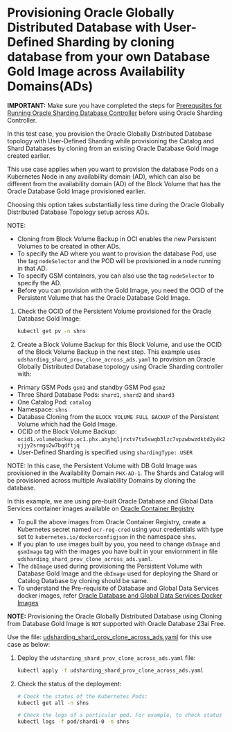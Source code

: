 # Provisioning Oracle Globally Distributed Database with User-Defined Sharding by cloning database from your own Database Gold Image across Availability Domains(ADs)

**IMPORTANT:** Make sure you have completed the steps for [Prerequsites for Running Oracle Sharding Database Controller](../../README.md#prerequsites-for-running-oracle-sharding-database-controller) before using Oracle Sharding Controller.

In this test case, you provision the Oracle Globally Distributed Database topology with User-Defined Sharding while provisioning the Catalog and Shard Databases by cloning from an existing Oracle Database Gold Image created earlier.

This use case applies when you want to provision the database Pods on a Kubernetes Node in any availability domain (AD), which can also be different from the availability domain (AD) of the Block Volume that has the Oracle Database Gold Image provisioned earlier.

Choosing this option takes substantially less time during the Oracle Globally Distributed Database Topology setup across ADs.

NOTE:

* Cloning from Block Volume Backup in OCI enables the new Persistent Volumes to be created in other ADs.
* To specify the AD where you want to provision the database Pod, use the tag `nodeSelector` and the POD will be provisioned in a node running in that AD.
* To specify GSM containers, you can also use the tag `nodeSelector` to specify the AD.
* Before you can provision with the Gold Image, you need the OCID of the Persistent Volume that has the Oracle Database Gold Image.

1. Check the OCID of the Persistent Volume provisioned for the Oracle Database Gold Image:
    ```sh
    kubectl get pv -n shns
    ```
2. Create a Block Volume Backup for this Block Volume, and use the OCID of the Block Volume Backup in the next step. This example uses `udsharding_shard_prov_clone_across_ads.yaml` to provision an Oracle Globally Distributed Database topology using Oracle Sharding controller with:

* Primary GSM Pods `gsm1` and standby GSM Pod `gsm2`
* Three Shard Database Pods: `shard1`, `shard2` and `shard3`
* One Catalog Pod: `catalog`
* Namespace: `shns`
* Database Cloning from the `BLOCK VOLUME FULL BACKUP` of the Persistent Volume which had the Gold Image.
* OCID of the Block Volume Backup: `ocid1.volumebackup.oc1.phx.abyhqljrxtv7tu5swqb3lzc7vpzwbwzdktd2y4k2vjjy2srmgu2w7bqdftjq`
* User-Defined Sharding is specified using `shardingType: USER`

NOTE: In this case, the Persistent Volume with DB Gold Image was provisioned in the Availability Domain `PHX-AD-1`. The Shards and Catalog will be provisioned across multiple Availability Domains by cloning the database.

In this example, we are using pre-built Oracle Database and Global Data Services container images available on [Oracle Container Registry](https://container-registry.oracle.com/)
  * To pull the above images from Oracle Container Registry, create a Kubernetes secret named `ocr-reg-cred` using your credentials with type set to `kubernetes.io/dockerconfigjson` in the namespace `shns`.
  * If you plan to use images built by you, you need to change `dbImage` and `gsmImage` tag with the images you have built in your enviornment in file `udsharding_shard_prov_clone_across_ads.yaml`.
  * The `dbImage` used during provisioning the Persistent Volume with Database Gold Image and the `dbImage` used for deploying the Shard or Catalog Database by cloning should be same.
  * To understand the Pre-requisite of Database and Global Data Services docker images, refer [Oracle Database and Global Data Services Docker Images](../../README.md#3-oracle-database-and-global-data-services-docker-images)

**NOTE:** Provisioning the Oracle Globally Distributed Database using Cloning from Database Gold Image is `NOT` supported with Oracle Database 23ai Free.

Use the file: [udsharding_shard_prov_clone_across_ads.yaml](./udsharding_shard_prov_clone_across_ads.yaml) for this use case as below:

1. Deploy the `udsharding_shard_prov_clone_across_ads.yaml` file:
    ```sh
    kubectl apply -f udsharding_shard_prov_clone_across_ads.yaml
    ```
2. Check the status of the deployment:
    ```sh
    # Check the status of the Kubernetes Pods:
    kubectl get all -n shns

    # Check the logs of a particular pod. For example, to check status of pod "shard1-0":
    kubectl logs -f pod/shard1-0 -n shns
  

